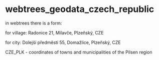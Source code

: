 # webtrees_geodata_czech_republic
in webtrees there is a form:

for village: Radonice 21, Milavče, Plzeňský, CZE

for city: Dolejší předměstí 55, Domažlice, Plzeňský, CZE

CZE_PLK - coordinates of towns and municipalities of the Pilsen region

